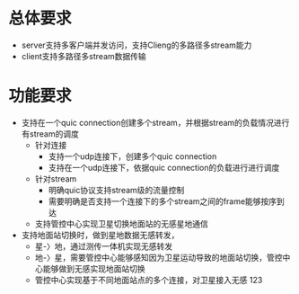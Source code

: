 # 总体要求
- server支持多客户端并发访问，支持Clieng的多路径多stream能力
- client支持多路径多stream数据传输

# 功能要求

- 支持在一个quic connection创建多个stream，并根据stream的负载情况进行有stream的调度
  - 针对连接
    - 支持一个udp连接下，创建多个quic connection
    - 支持在一个udp连接下，依据quic connection的负载进行进行调度
  - 针对stream
    - 明确quic协议支持stream级的流量控制
    - 需要明确是否支持一个连接下的多个stream之间的frame能够按序到达
  - 支持管控中心实现卫星切换地面站的无感星地通信
- 支持地面站切换时，做到星地数据无感转发，
  - 星-〉地，通过测传一体机实现无感转发
  - 地-〉星，需要管控中心能够感知因为卫星运动导致的地面站切换，管控中心能够做到无感实现地面站切换
  - 管控中心实现基于不同地面站点的多个连接，对卫星接入无感
123
